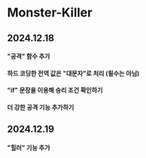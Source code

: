 # Monster-Killer

## 2024.12.18
#### "공격" 함수 추가
#### 하드 코딩한 전역 값은 "대문자"로 처리 (필수는 아님)
#### "if" 문장을 이용해 승리 조건 확인하기
#### 더 강한 공격 기능 추가하기

## 2024.12.19
#### "힐러" 기능 추가